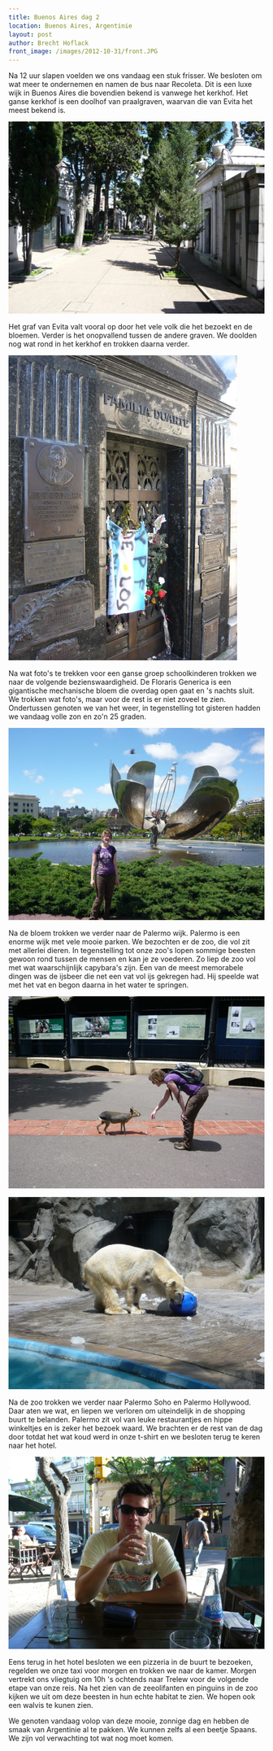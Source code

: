 ```yaml
---
title: Buenos Aires dag 2
location: Buenos Aires, Argentinie
layout: post
author: Brecht Hoflack
front_image: /images/2012-10-31/front.JPG
---
```

Na 12 uur slapen voelden we ons vandaag een stuk frisser.  We besloten om wat meer te ondernemen en namen de bus naar Recoleta.  Dit is een luxe wijk in Buenos Aires die bovendien bekend is vanwege het kerkhof.  Het ganse kerkhof is een doolhof van praalgraven,  waarvan die van Evita het meest bekend is.

![La Recoleta](/images/2012-10-31/P1040366.JPG)

Het graf van Evita valt vooral op door het vele volk die het bezoekt en de bloemen.  Verder is het onopvallend tussen de andere graven.  We doolden nog wat rond in het kerkhof en trokken daarna verder.

![Graf Evita](/images/2012-10-31/P1040376.JPG)

Na wat foto's te trekken voor een ganse groep schoolkinderen trokken we naar de volgende bezienswaardigheid. De Floraris Generica is een gigantische mechanische bloem die overdag open gaat en 's nachts sluit.  We trokken wat foto's,  maar voor de rest is er niet zoveel te zien.  Ondertussen genoten we van het weer,  in tegenstelling tot gisteren hadden we vandaag volle zon en zo'n 25 graden.

![De bloem](/images/2012-10-31/P1040389.JPG)

Na de bloem trokken we verder naar de Palermo wijk.  Palermo is een enorme wijk met vele mooie parken.  We bezochten er de zoo,  die vol zit met allerlei dieren.  In tegenstelling tot onze zoo's lopen sommige beesten gewoon rond tussen de mensen en kan je ze voederen.  Zo liep de zoo vol met wat waarschijnlijk capybara's zijn.  Een van de meest memorabele dingen was de ijsbeer die net een vat vol ijs gekregen had.  Hij speelde wat met het vat en begon daarna in het water te springen.

![Capybara](/images/2012-10-31/P1040395.JPG)

![De ijsbeer](/images/2012-10-31/P1040402.JPG)

Na de zoo trokken we verder naar Palermo Soho en Palermo Hollywood.  Daar aten we wat,  en liepen we verloren om uiteindelijk in de shopping buurt te belanden.  Palermo zit vol van leuke restaurantjes en hippe winkeltjes en is zeker het bezoek waard.  We brachten er de rest van de dag door totdat het wat koud werd in onze t-shirt en we besloten terug te keren naar het hotel.

![Palermo](/images/2012-10-31/P1040459.JPG)

Eens terug in het hotel besloten we een pizzeria in de buurt te bezoeken,  regelden we onze taxi voor morgen en trokken we naar de kamer.  Morgen vertrekt ons vliegtuig om 10h 's ochtends naar Trelew voor de volgende etape van onze reis.  Na het zien van de zeeolifanten en pinguins in de zoo kijken we uit om deze beesten in hun echte habitat te zien.  We hopen ook een walvis te kunen zien.

We genoten vandaag volop van deze mooie,  zonnige dag en hebben de smaak van Argentinie al te pakken. We kunnen zelfs al een beetje Spaans.  We zijn vol verwachting tot wat nog moet komen.
